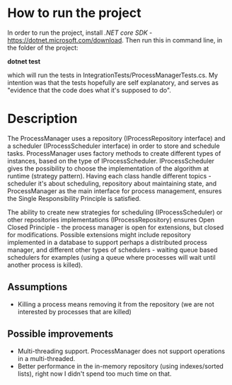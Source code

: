 # How to run the project #
In order to run the project, install *.NET core SDK* - https://dotnet.microsoft.com/download. Then run this in command line, in the folder of the project:

**dotnet test**

which will run the tests in IntegrationTests/ProcessManagerTests.cs. My intention was that the tests hopefully are self explanatory, and serves as "evidence that the code does what it's supposed to do".


# Description #
The ProcessManager uses a repository (IProcessRepository interface) and a scheduler (IProcessScheduler interface) in order to store and schedule tasks. ProcessManager uses factory methods to create different types of instances, based on the type of IProcessScheduler. IProcessScheduler gives the possibility to choose the implementation of the algorithm at runtime (strategy pattern). Having each class handle different topics - scheduler it's about scheduling, repository about maintaining state, and ProcessManager as the main interface for process management, ensures the Single Responsibility Principle is satisfied.

The ability to create new strategies for scheduling (IProcessScheduler) or other repositories implementations (IProcessRepository) ensures Open Closed Principle - the process manager is open for extensions,  but closed for modifications. Possible extensions might include repository implemented in a database to support perhaps a distributed process manager, and different other types of schedulers - waiting queue based schedulers for examples (using a queue where processes will wait until another process is killed).


## Assumptions ##
- Killing a process means removing it from the repository (we are not interested by processes that are killed)

## Possible improvements ##
- Multi-threading support. ProcessManager does not support operations in a multi-threaded. 
- Better performance in the in-memory repository (using indexes/sorted lists), right now I didn't spend too much time on that.
